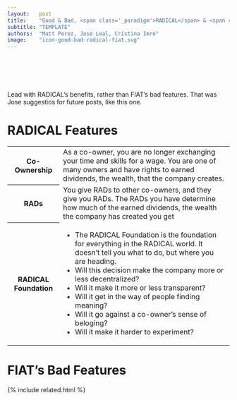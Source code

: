 ```yaml
---
layout:   post
title:    "Good & Bad, <span class='_paradigm'>RADICAL</span> & <span class='_paradigm'>FIAT</span>"
subtitle: "TEMPLATE"
authors:  "Matt Perez, Jose Leal, Cristina Imre"
image:    "icon-good-bad-radical-fiat.svg"
---
```


<div style="display:none;">
 <p>Lead with <span class='_paradigm'>RADICAL</span>&rsquo;s benefits, rather than <span class='_paradigm'>FIAT</span>&rsquo;s bad features.</p>
</div>

<h1>&nbsp;</h1>
 <p>Lead with <span class='_paradigm'>RADICAL</span>&rsquo;s benefits, rather than <span class='_paradigm'>FIAT</span>&rsquo;s bad features. That was Jose suggestios for future posts, like this one.</p>

<h1><span class='_paradigm'>RADICAL</span> Features</h1>
 <div class="_center">
  <table class="_background">
   <tr>
    <th>Co-Ownership</th>
    <td>As a co-owner, you are no longer exchanging your time and skills for a wage. You are one of many owners and have rights to earned dividends, the wealth, that the company creates.</td>
   </tr>
   <tr>
    <th><span class='_paradigm'>RAD</span>s</th>
    <td>You give <span class='_paradigm'>RAD</span>s to other co-owners, and they give you <span class='_paradigm'>RAD</span>s. The <span class='_paradigm'>RAD</span>s you have determine how much of the earned dividends, the wealth the company has created you get</td>
   </tr>
   <tr>
    <th><span class='_paradigm'>RADICAL Foundation</span></th>
    <td>
     <ul style="padding-left:-4.0en; ">
      <li>The <span class='_paradigm'>RADICAL Foundation</span> is the foundation for everything in the <span class='_paradigm'>RADICAL</span> world. It doesn&rsquo;t tell you what to do, but where you are heading.</li>
      <li>Will this decision make the company more or less decentralized?</li>
      <li>Will it make it more or less transparent?</li>
      <li>Will it get in the way of people finding meaning?</li>
      <li>Will it go against a co-owner&rsquo;s sense of beloging?</li>
      <li>Will it make it harder to experiment?</li>
     </ul>
    </td>
   </tr>
  </table>
 </div>

<h1><span class='_paradigm'>FIAT</span>&rsquo;s Bad Features</h1>


{% include related.html %}